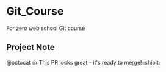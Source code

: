 # Git_Course
For zero web school Git course

## Project Note

@octocat :+1: This PR looks great - it's ready to merge! :shipit:

